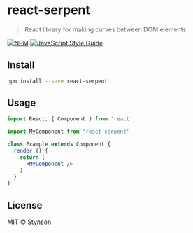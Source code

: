 # react-serpent

> React library for making curves between DOM elements

[![NPM](https://img.shields.io/npm/v/react-serpent.svg)](https://www.npmjs.com/package/react-serpent) [![JavaScript Style Guide](https://img.shields.io/badge/code_style-standard-brightgreen.svg)](https://standardjs.com)

## Install

```bash
npm install --save react-serpent
```

## Usage

```jsx
import React, { Component } from 'react'

import MyComponent from 'react-serpent'

class Example extends Component {
  render () {
    return (
      <MyComponent />
    )
  }
}
```

## License

MIT © [Stynson](https://github.com/Stynson)
